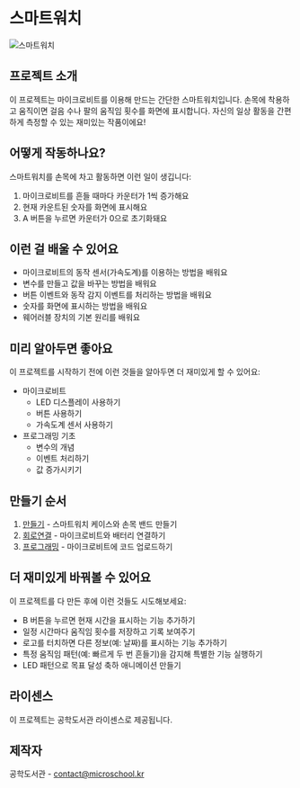 # 스마트워치

![스마트워치](/img/smartwatch.jpg)

## 프로젝트 소개
이 프로젝트는 마이크로비트를 이용해 만드는 간단한 스마트워치입니다. 손목에 착용하고 움직이면 걸음 수나 팔의 움직임 횟수를 화면에 표시합니다. 자신의 일상 활동을 간편하게 측정할 수 있는 재미있는 작품이에요!

## 어떻게 작동하나요?
스마트워치를 손목에 차고 활동하면 이런 일이 생깁니다:
1. 마이크로비트를 흔들 때마다 카운터가 1씩 증가해요
2. 현재 카운트된 숫자를 화면에 표시해요
3. A 버튼을 누르면 카운터가 0으로 초기화돼요

## 이런 걸 배울 수 있어요
- 마이크로비트의 동작 센서(가속도계)를 이용하는 방법을 배워요
- 변수를 만들고 값을 바꾸는 방법을 배워요
- 버튼 이벤트와 동작 감지 이벤트를 처리하는 방법을 배워요
- 숫자를 화면에 표시하는 방법을 배워요
- 웨어러블 장치의 기본 원리를 배워요

## 미리 알아두면 좋아요
이 프로젝트를 시작하기 전에 이런 것들을 알아두면 더 재미있게 할 수 있어요:
- 마이크로비트 
    - LED 디스플레이 사용하기
    - 버튼 사용하기
    - 가속도계 센서 사용하기
- 프로그래밍 기초
    - 변수의 개념
    - 이벤트 처리하기
    - 값 증가시키기

## 만들기 순서  
1. [만들기](/make.md) - 스마트워치 케이스와 손목 밴드 만들기
2. [회로연결](/schematic.md) - 마이크로비트와 배터리 연결하기
3. [프로그래밍](/code.md) - 마이크로비트에 코드 업로드하기

## 더 재미있게 바꿔볼 수 있어요
이 프로젝트를 다 만든 후에 이런 것들도 시도해보세요:
- B 버튼을 누르면 현재 시간을 표시하는 기능 추가하기
- 일정 시간마다 움직임 횟수를 저장하고 기록 보여주기
- 로고를 터치하면 다른 정보(예: 날짜)를 표시하는 기능 추가하기
- 특정 움직임 패턴(예: 빠르게 두 번 흔들기)을 감지해 특별한 기능 실행하기
- LED 패턴으로 목표 달성 축하 애니메이션 만들기

## 라이센스 
이 프로젝트는 공학도서관 라이센스로 제공됩니다.

## 제작자
공학도서관 - contact@microschool.kr